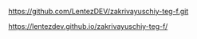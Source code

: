 https://github.com/LentezDEV/zakrivayuschiy-teg-f.git

https://lentezdev.github.io/zakrivayuschiy-teg-f/
